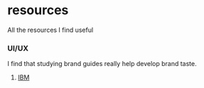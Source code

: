 # resources
All the resources I find useful

### UI/UX 

I find that studying brand guides really help develop brand taste. 

1. [IBM](https://www.ibm.com/design/language/)

